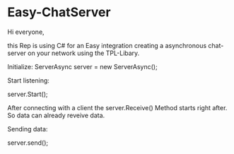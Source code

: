 # Easy-ChatServer

Hi everyone,

this Rep is using C# for an Easy integration creating a asynchronous chat-server on your network using the TPL-Libary.

Initialize:
ServerAsync server = new ServerAsync();

Start listening:

server.Start();

After connecting with a client the server.Receive() Method starts right after. So data can already reveive data.

Sending data:

server.send();
